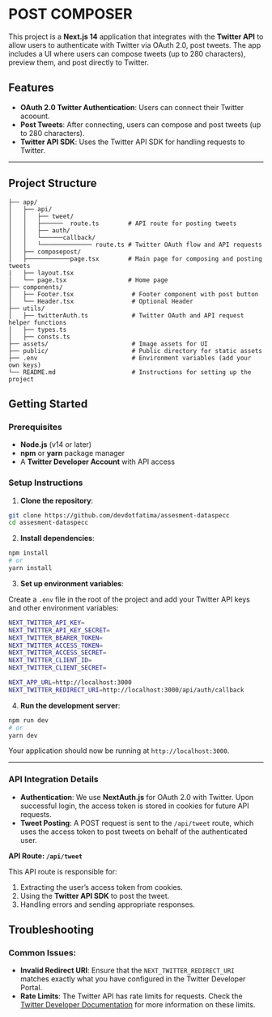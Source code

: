 # POST COMPOSER

This project is a **Next.js 14** application that integrates with the **Twitter API** to allow users to authenticate with Twitter via OAuth 2.0, post tweets. The app includes a UI where users can compose tweets (up to 280 characters), preview them, and post directly to Twitter.

## Features

- **OAuth 2.0 Twitter Authentication**: Users can connect their Twitter acoount.
- **Post Tweets**: After connecting, users can compose and post tweets (up to 280 characters).
- **Twitter API SDK**: Uses the Twitter API SDK for handling requests to Twitter.

---

## Project Structure

```
├── app/
│   ├── api/
│   │   ├── tweet/
│   │   ├──────  route.ts        # API route for posting tweets
│   │   ├── auth/
│   │   └──────callback/
│   │   └────────────── route.ts # Twitter OAuth flow and API requests
│   ├── composepost/
│   ├────────────page.tsx        # Main page for composing and posting tweets
|   ├── layout.tsx
│   └── page.tsx                 # Home page
├── components/
│   ├── Footer.tsx                # Footer component with post button
│   └── Header.tsx                # Optional Header
├── utils/
│   ├── twitterAuth.ts            # Twitter OAuth and API request helper functions
│   ├── types.ts
│   ├── consts.ts
├── assets/                       # Image assets for UI
├── public/                       # Public directory for static assets
├── .env                          # Environment variables (add your own keys)
└── README.md                     # Instructions for setting up the project
```

## Getting Started

### Prerequisites

- **Node.js** (v14 or later)
- **npm** or **yarn** package manager
- A **Twitter Developer Account** with API access

### Setup Instructions

1. **Clone the repository**:

```bash
git clone https://github.com/devdotfatima/assesment-dataspecc
cd assesment-dataspecc
```

2. **Install dependencies**:

```bash
npm install
# or
yarn install
```

3. **Set up environment variables**:

Create a `.env` file in the root of the project and add your Twitter API keys and other environment variables:

```bash
NEXT_TWITTER_API_KEY=
NEXT_TWITTER_API_KEY_SECRET=
NEXT_TWITTER_BEARER_TOKEN=
NEXT_TWITTER_ACCESS_TOKEN=
NEXT_TWITTER_ACCESS_SECRET=
NEXT_TWITTER_CLIENT_ID=
NEXT_TWITTER_CLIENT_SECRET=

NEXT_APP_URL=http://localhost:3000
NEXT_TWITTER_REDIRECT_URI=http://localhost:3000/api/auth/callback
```

4. **Run the development server**:

```bash
npm run dev
# or
yarn dev
```

Your application should now be running at `http://localhost:3000`.

---

### API Integration Details

- **Authentication**: We use **NextAuth.js** for OAuth 2.0 with Twitter. Upon successful login, the access token is stored in cookies for future API requests.
- **Tweet Posting**: A POST request is sent to the `/api/tweet` route, which uses the access token to post tweets on behalf of the authenticated user.

**API Route: `/api/tweet`**

This API route is responsible for:

1. Extracting the user’s access token from cookies.
2. Using the **Twitter API SDK** to post the tweet.
3. Handling errors and sending appropriate responses.

## Troubleshooting

### Common Issues:

- **Invalid Redirect URI**: Ensure that the `NEXT_TWITTER_REDIRECT_URI` matches exactly what you have configured in the Twitter Developer Portal.
- **Rate Limits**: The Twitter API has rate limits for requests. Check the [Twitter Developer Documentation](https://developer.twitter.com/en/docs/twitter-api) for more information on these limits.

